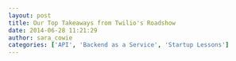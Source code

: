 ```yaml
---
layout: post
title: Our Top Takeaways from Twilio's Roadshow
date: 2014-06-28 11:21:29
author: sara_cowie
categories: ['API', 'Backend as a Service', 'Startup Lessons']
---
```

